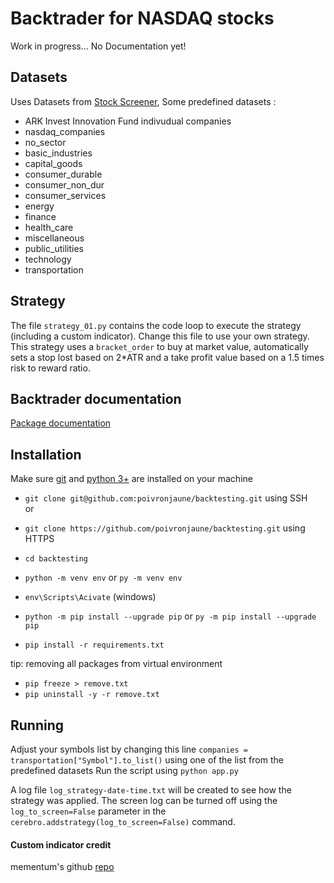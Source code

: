 # Backtrader for NASDAQ stocks

Work in progress... No Documentation yet!  
## Datasets
Uses Datasets from [Stock Screener](https://github.com/poivronjaune/stock_screener/tree/main/DATASETS), Some predefined datasets :
- ARK Invest Innovation Fund indivudual companies
- nasdaq_companies 
- no_sector        
- basic_industries 
- capital_goods    
- consumer_durable 
- consumer_non_dur 
- consumer_services
- energy           
- finance          
- health_care      
- miscellaneous    
- public_utilities 
- technology       
- transportation   



## Strategy
The file ``strategy_01.py`` contains the code loop to execute the strategy (including a custom indicator). Change this file to use your own strategy.  
This strategy uses a ``bracket_order`` to buy at market value, automatically sets a stop lost based on 2*ATR and a take profit value based on a 1.5 times risk to reward ratio.  

## Backtrader documentation
[Package documentation](https://www.backtrader.com/docu/)


## Installation  
Make sure [git](https://gitforwindows.org/) and [python 3+](https://www.python.org/downloads/) are installed on your machine  
- ``git clone git@github.com:poivronjaune/backtesting.git`` using SSH  
or  
- ``git clone https://github.com/poivronjaune/backtesting.git`` using HTTPS  
  
- ``cd backtesting``  
- ``python -m venv env``  or ``py -m venv env``  
- ``env\Scripts\Acivate`` (windows)  
- ``python -m pip install --upgrade pip`` or ``py -m pip install --upgrade pip``  
- ``pip install -r requirements.txt``  
  
tip: removing all packages from virtual environment  
- ``pip freeze > remove.txt``  
- ``pip uninstall -y -r remove.txt``  
  
  
## Running
Adjust your symbols list by changing this line ``companies = transportation["Symbol"].to_list()``  using one of the list from the predefined datasets
Run the script using ``python app.py``  

A log file ``log_strategy-date-time.txt`` will be created to see how the strategy was applied. The screen log can be turned off using the ``log_to_screen=False`` parameter in the ``cerebro.addstrategy(log_to_screen=False)`` command.


#### Custom indicator credit  
mementum's github [repo](https://github.com/mementum/backtrader/pull/374/files)
